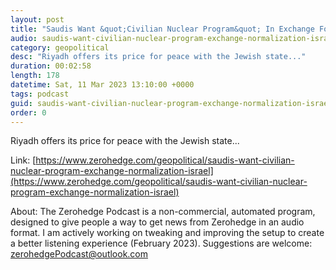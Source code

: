 ```yaml
---
layout: post
title: "Saudis Want &quot;Civilian Nuclear Program&quot; In Exchange For Normalization With Israel"
audio: saudis-want-civilian-nuclear-program-exchange-normalization-israel-0
category: geopolitical
desc: "Riyadh offers its price for peace with the Jewish state..."
duration: 00:02:58
length: 178
datetime: Sat, 11 Mar 2023 13:10:00 +0000
tags: podcast
guid: saudis-want-civilian-nuclear-program-exchange-normalization-israel-0
order: 0
---
```

Riyadh offers its price for peace with the Jewish state...

Link: [https://www.zerohedge.com/geopolitical/saudis-want-civilian-nuclear-program-exchange-normalization-israel](https://www.zerohedge.com/geopolitical/saudis-want-civilian-nuclear-program-exchange-normalization-israel)

About: The Zerohedge Podcast is a non-commercial, automated program, designed to give people a way to get news from Zerohedge in an audio format.  I am actively working on tweaking and improving the setup to create a better listening experience (February 2023).  Suggestions are welcome: [zerohedgePodcast@outlook.com](mailto:zerohedgePodcast@outlook.com)